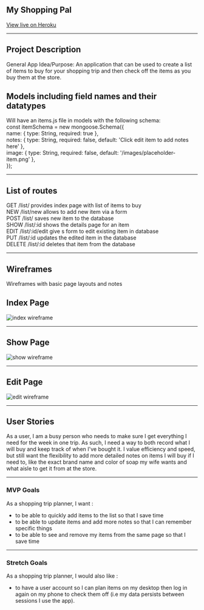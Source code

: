 ## My Shopping Pal
[View live on Heroku](https://my-shopping-pal.herokuapp.com/)

<hr>

## Project Description
General App Idea/Purpose: An application that can be used to create a list of items to buy for your shopping trip and then check off the items as you buy them at the store. 
<br />

## Models including field names and their datatypes
Will have an items.js file in models with the following schema: <br />
 const itemSchema = new mongoose.Schema({ <br />
	name:  { type: String, required: true }, <br />
	notes: { type: String, required: false, default: 'Click edit item to add notes here' }, <br />
	image: { type: String, required: false, default: '/images/placeholder-item.png' }, <br />
}); <br />

<hr>

 ## List of routes
 GET /list/ provides index page with list of items to buy <br /> 
 NEW /list/new allows to add new item via a form <br />
 POST /list/ saves new item to the database <br />
 SHOW /list/:id shows the details page for an item <br />
 EDIT /list/:id/edit give s form to edit existing item in database <br />
 PUT /list/:id updates the edited item in the database <br />
 DELETE /list/:id deletes that item from the database <br />

<hr>

## Wireframes
 Wireframes with basic page layouts and notes<br />

## Index Page
![index wireframe](https://media.git.generalassemb.ly/user/42170/files/4ec1de22-ecc7-46ae-b3ff-821e024d8e54)

<hr>

## Show Page
![show wireframe](https://media.git.generalassemb.ly/user/42170/files/fdbbc291-2ecc-44e3-88e3-a391f5f242c6)

<hr>

## Edit Page
![edit wireframe](https://media.git.generalassemb.ly/user/42170/files/e6e488d9-fc1f-48ca-9082-19bb47e3b714)

<hr>

## User Stories
As a user, I am a busy person who needs to make sure I get everything I need for the week in one trip. As such, I need a way to both record what I will buy and keep track of when I've bought it. I value efficiency and speed, but still want the flexibility to add more detailed notes on items I will buy if I need to, like the exact brand name and color of soap my wife wants and what aisle to get it from at the store.

<hr>

### MVP Goals
As a shopping trip planner, I want : 
- to be able to quickly add items to the list so that I save time
- to be able to update items and add more notes so that I can remember specific things
- to be able to see and remove my items from the same page so that I save time

<hr>

### Stretch Goals
As a shopping trip planner, I would also like : 
- to have a user account so I can plan items on my desktop then log in again on my phone to check them off (i.e my data persists between sessions I use the app).
